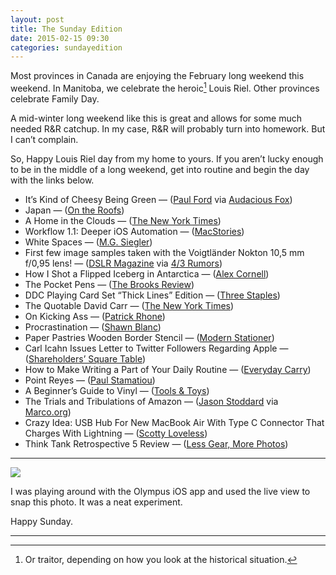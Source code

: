 ```yaml
---
layout: post
title: The Sunday Edition
date: 2015-02-15 09:30
categories: sundayedition
---
```


Most provinces in Canada are enjoying the February long weekend this weekend. In Manitoba, we celebrate the heroic[^1] Louis Riel. Other provinces celebrate Family Day.

A mid-winter long weekend like this is great and allows for some much needed R&R catchup. In my case, R&R will probably turn into homework. But I can’t complain.

So, Happy Louis Riel day from my home to yours. If you aren’t lucky enough to be in the middle of a long weekend, get into routine and begin the day with the links below.

* It’s Kind of Cheesy Being Green — ([Paul Ford](https://medium.com/message/its-kind-of-cheesy-being-green-2c72cc9e5eda) via [Audacious Fox](http://audaciousfox.com/2015/02/12/green-with-envy.html))
* Japan — ([On the Roofs](http://ontheroofs.com/japan/))
* A Home in the Clouds — ([The New York Times](http://www.nytimes.com/2015/02/15/realestate/stunning-views-at-one57-for-47-3-million.html))
* Workflow 1.1: Deeper iOS Automation — ([MacStories](http://www.macstories.net/reviews/workflow-1-1-deeper-ios-automation/))
* White Spaces — ([M.G. Siegler](https://medium.com/five-hundred-words/white-spaces-4e91c255acec))
* First few image samples taken with the Voigtländer Nokton 10,5 mm f/0,95 lens! — ([DSLR Magazine](http://www.dslrmagazine.com/digital/objetivos-para-camaras-digitales/voigtlander-nokton-10-5-mm-f-0-95-toma-de-contacto.html) via [4/3 Rumors](http://www.43rumors.com/first-few-image-samples-taken-with-the-voigtlander-nokton-105-mm-f095-lens/))
* How I Shot a Flipped Iceberg in Antarctica — ([Alex Cornell](https://medium.com/gone/how-i-got-to-see-an-upside-down-iceberg-5279bb8db72b))
* The Pocket Pens — ([The Brooks Review](https://brooksreview.net/2015/02/the-pocket-pens/))
* DDC Playing Card Set “Thick Lines” Edition — ([Three Staples](http://www.threestaples.com/blog/ddc-playing-card-set-thick-lines-edition))
* The Quotable David Carr — ([The New York Times](http://www.nytimes.com/2015/02/13/business/media/david-carr-excerpts.html?_r=0))
* On Kicking Ass — ([Patrick Rhone](http://patrickrhone.com/2015/02/11/on-kicking-ass/))
* Procrastination — ([Shawn Blanc](http://shawnblanc.net/2015/02/procrastination/))
* Paper Pastries Wooden Border Stencil — ([Modern Stationer](http://www.modernstationer.com/blog/2015/2/10/paper-pastries-wooden-border-stencil))
* Carl Icahn Issues Letter to Twitter Followers Regarding Apple — ([Shareholders’ Square Table](http://www.shareholderssquaretable.com/letter-to-twitter-followers-regarding-apple/))
* How to Make Writing a Part of Your Daily Routine — ([Everyday Carry](http://everydaycarry.com/posts/4684/How-to-Make-Writing-a-Part-of-Your-Daily-Routine))
* Point Reyes — ([Paul Stamatiou](http://paulstamatiou.com/photos/point-reyes/))
* A Beginner’s Guide to Vinyl — ([Tools & Toys](http://toolsandtoys.net/guides/beginners-guide-to-vinyl/))
* The Trials and Tribulations of Amazon — ([Jason Stoddard](http://www.head-fi.org/t/701900/schiit-happened-the-story-of-the-worlds-most-improbable-start-up/4695#post_11198852) via [Marco.org](http://www.marco.org/2015/02/10/schiit-selling-on-amazon))
* Crazy Idea: USB Hub For New MacBook Air With Type C Connector That Charges With Lightning — ([Scotty Loveless](http://www.scottyloveless.com/blog/2015/crazy-idea-usb-hub-for-new-macbook-air-with-type-c-connector))
* Think Tank Retrospective 5 Review — ([Less Gear, More Photos](http://www.lessgearmorephotos.com/think-tank-retrospective-5-review/))

---

*![](http://thenewsprint.s3.amazonaws.com/media/2015/02/Self-Portrait-Smaller-2.jpg)*

I was playing around with the Olympus iOS app and used the live view to snap this photo. It was a neat experiment.

Happy Sunday.

---

[^1]: Or traitor, depending on how you look at the historical situation. 